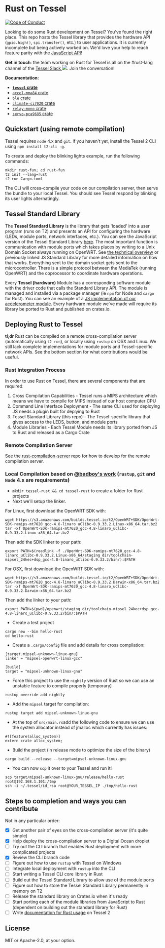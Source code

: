 # Rust on Tessel

[![Code of Conduct](https://img.shields.io/badge/%E2%9D%A4-code%20of%20conduct-blue.svg?style=flat)](https://github.com/tessel/project/blob/master/CONDUCT.md)

Looking to do some Rust development on Tessel? You’ve found the right place. This repo hosts the Tessel library that provides the hardware API (`gpio.high()`, `spi.transfer()`, etc.) to user applications. It is currently incomplete but being actively worked on. We'd love your help to reach feature parity with the [JavaScript API](https://tessel.io/docs/hardwareAPI)!

**Get in touch**: the team working on Rust for Tessel is all on the #rust-lang channel of the [Tessel Slack ![](https://tessel-slack.herokuapp.com/badge.svg)](https://tessel-slack.herokuapp.com/). Join the conversation!

**Documentation:**

* **[`tessel` crate](https://docs.rs/tessel/)**
* [`accel-mma84` crate](https://docs.rs/accel-mma84/)
* [`ble` crate](https://docs.rs/ble/)
* [`climate-si7020` crate](https://docs.rs/climate-si7020/)
* [`relay-mono` crate](https://docs.rs/relay-mono/)
* [`servo-pca9685` crate](https://docs.rs/servo-pca9685/)

## Quickstart (using remote compilation)

Tessel requires `node` 4.x and `git`. If you haven't yet, install the Tessel 2 CLI using `npm install t2-cli -g`.

To create and deploy the blinking lights example, run the following commands:

```
mkdir rust-fun; cd rust-fun
t2 init --lang=rust
t2 run Cargo.toml
```

The CLI will cross-compile your code on our compilation server, then serve the bundle to your local Tessel. You should see Tessel respond by blinking its user lights alternatingly.

## Tessel Standard Library

The **Tessel Standard Library** is the library that gets 'loaded' into a user program (runs on T2) and presents an API for configuring the hardware (LEDs, module ports, network interfaces, etc.).
You can see the JavaScript version of the Tessel Standard Library [here](https://github.com/tessel/t2-firmware/blob/master/node/tessel-export.js). The most important function is communication with module ports which takes places by writing to a Unix Domain Socket always running on OpenWRT. See [the technical overview](https://github.com/tessel/t2-docs/blob/master/Debugging/Technical_Overview.md) or previously linked JS Standard Library for more detailed information on how that works. Everything sent to the domain socket gets sent to the microcontroller. There is a simple protocol between the MediaTek (running OpenWRT) and the coprocessor to coordinate hardware operations.

Every **Tessel (hardware)** Module has a corresponding software module with the driver code that calls the Standard Library API. The module is managed and installed via a package manager (ie `npm` for Node and `cargo` for Rust). You can see an example of a [JS implementation of our accelerometer module](http://github.com/tessel/accel-mma84). Every hardware module we've made will require its library be ported to Rust and published on crates.io.

## Deploying Rust to Tessel

**tl;dr** Rust can be compiled on a remote cross-compilation server (automatically using `t2 run`), or locally using `rustup` on OSX and Linux. We still lack complete implementations for module ports and Tessel-specific network APIs. See the bottom section for what contributions would be useful.

### Rust Integration Process

In order to use Rust on Tessel, there are several components that are required:

1. Cross Compilation Capabilities - Tessel runs a MIPS architecture which means we have to compile for MIPS instead of our host computer CPU
2. Command Line Interface Deployment - The same CLI used for deploying JS needs a plugin built for deplying to Rust
3. Tessel Standard Library (this repo) - The Tessel-specific library that gives access to the LEDS, button, and module ports
4. Module Libraries - Each Tessel Module needs its library ported from JS to Rust and released as a Cargo Crate

### Remote Compilation Server

See the [rust-compilation-server](https://github.com/tessel/rust-compilation-server/) repo for how to develop for the remote compilation server.

### Local Compilation based on [@badboy's work](https://gist.github.com/badboy/8b951981aaf8bc1700b4703f9c201484) (`rustup`, `git` and `Node` 4.x are requirements)

* `mkdir tessel-rust && cd tessel-rust` to create a folder for Rust projects
* Next we'll setup the linker.

For Linux, first download the OpenWRT SDK with:
```
wget https://s3.amazonaws.com/builds.tessel.io/t2/OpenWRT+SDK/OpenWrt-SDK-ramips-mt7620_gcc-4.8-linaro_uClibc-0.9.33.2.Linux-x86_64.tar.bz2
tar -xf OpenWrt-SDK-ramips-mt7620_gcc-4.8-linaro_uClibc-0.9.33.2.Linux-x86_64.tar.bz2
```
Then add the SDK linker to your path:
```
export PATH=$(readlink -f ./OpenWrt-SDK-ramips-mt7620_gcc-4.8-linaro_uClibc-0.9.33.2.Linux-x86_64/staging_dir/toolchain-mipsel_24kec+dsp_gcc-4.8-linaro_uClibc-0.9.33.2/bin/):$PATH
```

For OSX, first download the OpenWRT SDK with:
```
wget https://s3.amazonaws.com/builds.tessel.io/t2/OpenWRT+SDK/OpenWrt-SDK-ramips-mt7620_gcc-4.8-linaro_uClibc-0.9.33.2.Darwin-x86_64.tar.bz2
tar -xf OpenWrt-SDK-ramips-mt7620_gcc-4.8-linaro_uClibc-0.9.33.2.Darwin-x86_64.tar.bz2
```
Then add the linker to your path:
```
export PATH=$(pwd)/openwrt/staging_dir/toolchain-mipsel_24kec+dsp_gcc-4.8-linaro_uClibc-0.9.33.2/bin/:$PATH
```

* Create a test project
```
cargo new --bin hello-rust
cd hello-rust
```
* Create a `.cargo/config` file and add details for cross compilation:
```
[target.mipsel-unknown-linux-gnu]
linker = "mipsel-openwrt-linux-gcc"

[build]
target = "mipsel-unknown-linux-gnu"
```
* Force this project to use the `nightly` version of Rust so we can use an unstable feature to compile properly (temporary)
```
rustup override add nightly
```
* Add the `mipsel` target for compilation:
```
rustup target add mipsel-unknown-linux-gnu
```
* At the top of `src/main.rs`add the following code to ensure we can use the system allocator instead of jmalloc which currently has issues:
```
#![feature(alloc_system)]
extern crate alloc_system;
```

* Build the project (in release mode to optimize the size of the binary)
```
cargo build --release --target=mipsel-unknown-linux-gnu
```
* You can now `scp` it over to your Tessel and run it!
```
scp target/mipsel-unknown-linux-gnu/release/hello-rust root@192.168.1.101:/tmp
ssh -i ~/.tessel/id_rsa root@YOUR_TESSEL_IP ./tmp/hello-rust
```

## Steps to completion and ways you can contribute

Not in any particular order:

- [x] Get another pair of eyes on the cross-compilation server (it's quite simple)
- [x] Help deploy the cross-compilation server to a Digital Ocean droplet
- [ ] Try out the CLI branch that enables Rust deployment with more complicated projects
- [x] Review the CLI branch code
- [ ] Figure out how to use `rustup` with Tessel on Windows
- [ ] Integrate local deployment with `rustup` into the CLI
- [ ] Start writing a Tessel CLI core library in Rust
- [ ] Build out the Tessel Standard Library to allow use of the module ports
- [ ] Figure out how to store the Tessel Standard Library permanently in memory on T2
- [ ] Release the standard library on Crates.io when it's ready
- [ ] Start porting each of the module libraries from JavaScript to Rust (dependent on building out the standard library for Rust)
- [ ] Write [documentation for Rust usage](https://www.github.com/tessel/docs) on Tessel 2

## License

MIT or Apache-2.0, at your option.
